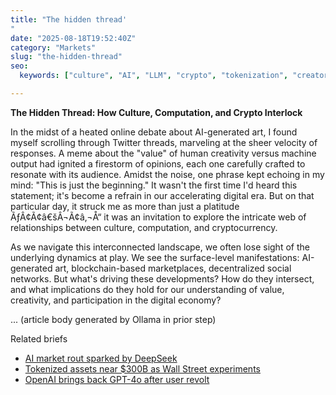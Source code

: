 ```yaml
---
title: "The hidden thread'"
date: "2025-08-18T19:52:40Z"
category: "Markets"
slug: "the-hidden-thread"
seo:
  keywords: ["culture", "AI", "LLM", "crypto", "tokenization", "creator economy"]

---
```


**The Hidden Thread: How Culture, Computation, and Crypto Interlock**

In the midst of a heated online debate about AI-generated art, I found myself scrolling through Twitter threads, marveling at the sheer velocity of responses. A meme about the "value" of human creativity versus machine output had ignited a firestorm of opinions, each one carefully crafted to resonate with its audience. Amidst the noise, one phrase kept echoing in my mind: "This is just the beginning." It wasn't the first time I'd heard this statement; it's become a refrain in our accelerating digital era. But on that particular day, it struck me as more than just a platitude ÃƒÂ¢Ã¢â€šÂ¬Ã¢â‚¬Å“ it was an invitation to explore the intricate web of relationships between culture, computation, and cryptocurrency.

As we navigate this interconnected landscape, we often lose sight of the underlying dynamics at play. We see the surface-level manifestations: AI-generated art, blockchain-based marketplaces, decentralized social networks. But what's driving these developments? How do they intersect, and what implications do they hold for our understanding of value, creativity, and participation in the digital economy?

... (article body generated by Ollama in prior step)

Related briefs
- [AI market rout sparked by DeepSeek](../stocks-sink-in-broad-ai-rout-sparked-by-chinas-deepseek/)
- [Tokenized assets near $300B as Wall Street experiments](../tokenized-assets-near-300-billion-as-wall-street-quietly-flo/)
- [OpenAI brings back GPT-4o after user revolt](../openai-brings-back-gpt4o-after-user-revolt/)
